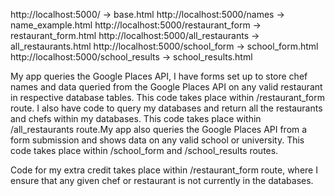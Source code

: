 http://localhost:5000/ -> base.html
http://localhost:5000/names -> name_example.html
http://localhost:5000/restaurant_form -> restaurant_form.html
http://localhost:5000/all_restaurants -> all_restaurants.html
http://localhost:5000/school_form -> school_form.html
http://localhost:5000/school_results -> school_results.html

My app queries the Google Places API, I have forms set up to store chef names and data queried from the Google Places API on any valid restaurant in respective database tables. This code takes place within /restaurant_form route. I also have code to query my databases and return all the restaurants and chefs within my databases. This code takes place within /all_restaurants route.My app also queries the Google Places API from a form submission and shows data on any valid school or university. This code takes place within /school_form and /school_results routes.

Code for my extra credit takes place within /restaurant_form route, where I ensure that any given chef or restaurant is not currently in the databases. 

